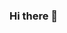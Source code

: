 ### Hi there 👋

<!--
**aakashkale112/aakashkale112** is a ✨ _special_ ✨ repository because its `README.md` (this file) appears on your GitHub profile.

Here are some ideas to get you started:

- 🔭 I’m currently working on automate
- 🌱 I’m currently learning ...
- 👯 I’m looking to collaborate on ...
- 🤔 I’m looking for help with ...
- 💬 Ask me about DevOps & AWS
- 📫 How to reach me aakashkale112@gmail.com
- ⚡ Fun fact I love to explore new places
-->




